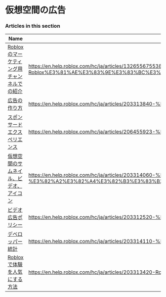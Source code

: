 # 仮想空間の広告  
### Articles in this section
Name|URL
-|-
[Robloxのマーケティング用チャンネルでの紹介](./Robloxのマーケティング用チャンネルでの紹介.html) |https://en.help.roblox.com/hc/ja/articles/13265567553812-Roblox%E3%81%AE%E3%83%9E%E3%83%BC%E3%82%B1%E3%83%86%E3%82%A3%E3%83%B3%E3%82%B0%E7%94%A8%E3%83%81%E3%83%A3%E3%83%B3%E3%83%8D%E3%83%AB%E3%81%A7%E3%81%AE%E7%B4%B9%E4%BB%8B
[広告の作り方](./広告の作り方.html) |https://en.help.roblox.com/hc/ja/articles/203313840-%E5%BA%83%E5%91%8A%E3%81%AE%E4%BD%9C%E3%82%8A%E6%96%B9
[スポンサードエクスペリエンス](./スポンサードエクスペリエンス.html) |https://en.help.roblox.com/hc/ja/articles/206455923-%E3%82%B9%E3%83%9D%E3%83%B3%E3%82%B5%E3%83%BC%E3%83%89%E3%82%A8%E3%82%AF%E3%82%B9%E3%83%9A%E3%83%AA%E3%82%A8%E3%83%B3%E3%82%B9
[仮想空間のサムネイル、ビデオ、アイコン](./仮想空間のサムネイル、ビデオ、アイコン.html) |https://en.help.roblox.com/hc/ja/articles/203314060-%E4%BB%AE%E6%83%B3%E7%A9%BA%E9%96%93%E3%81%AE%E3%82%B5%E3%83%A0%E3%83%8D%E3%82%A4%E3%83%AB-%E3%83%93%E3%83%87%E3%82%AA-%E3%82%A2%E3%82%A4%E3%82%B3%E3%83%B3
[ビデオ広告ポリシー](./ビデオ広告ポリシー.html) |https://en.help.roblox.com/hc/ja/articles/203312520-%E3%83%93%E3%83%87%E3%82%AA%E5%BA%83%E5%91%8A%E3%83%9D%E3%83%AA%E3%82%B7%E3%83%BC
[デベロッパー統計](./デベロッパー統計.html) |https://en.help.roblox.com/hc/ja/articles/203314110-%E3%83%87%E3%83%99%E3%83%AD%E3%83%83%E3%83%91%E3%83%BC%E7%B5%B1%E8%A8%88
[Robloxで体験を人気にする方法](./Robloxで体験を人気にする方法.html) |https://en.help.roblox.com/hc/ja/articles/203313420-Roblox%E3%81%A7%E4%BD%93%E9%A8%93%E3%82%92%E4%BA%BA%E6%B0%97%E3%81%AB%E3%81%99%E3%82%8B%E6%96%B9%E6%B3%95